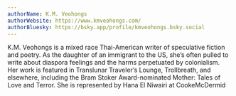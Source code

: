 ```yaml
---
authorName: K.M. Veohongs
authorWebsite: https://www.kmveohongs.com/
authorBluesky: https://bsky.app/profile/kmveohongs.bsky.social
---
```

K.M. Veohongs is a mixed race Thai-American writer of speculative fiction and poetry. As the daughter of an immigrant to the US, she’s often pulled to write about diaspora feelings and the harms perpetuated by colonialism. Her work is featured in Translunar Traveler’s Lounge, Trollbreath, and elsewhere, including the Bram Stoker Award-nominated Mother: Tales of Love and Terror. She is represented by Hana El Niwairi at CookeMcDermid
